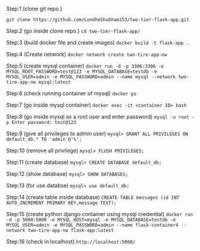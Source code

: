 Step:1 (clone git repo.)


`git clone https://github.com/LondheShubham153/two-tier-flask-app.git`

Step:2 (go inside clone repo.)
`cd two-tier-flask-app/`

Step:3 (build docker file and create images)
`docker build -t flask-app .`

Step:4 (Create network)
`docker network create two-tire-app-nw`

Step:5 (create mysql container)
`docker run -d -p 3306:3306 -e MYSQL_ROOT_PASSWORD=test@123 -e MYSQL_DATABASE=testdb -e MYSQL_USER=admin -e MYSQL_PASSWORD=admin --name mysql --network two-tire-app-nw mysql:latest`

Step:6 (check running container of mysql)
`docker ps`

Step:7 (go inside mysql container)
`docker exec -it <container ID> bash`

Step:8 (go inside mysql as a root user and enter password)
`mysql -u root -p
Enter password: test@123`

Step:9 (give all privileges to admin user)
`mysql> GRANT ALL PRIVILEGES ON default_db.* TO 'admin'@'%';`

Step:10 (remove all privilege)
`mysql> FLUSH PRIVILEGES;`

Step:11 (create database)
`mysql> CREATE DATABASE default_db;`

Step:12 (show database)
`mysql> SHOW DATABASES;`

Step:13 (for use databse)
`mysql> use default_db;`

Step:14 (create table inside database)
`CREATE TABLE messages (id INT AUTO_INCREMENT PRIMARY KEY,message TEXT);`

Step:15 (create python django container using mysql credential)
`docker run -d -p 5000:5000 -e MYSQL_HOST=mysql -e MYSQL_DATABASE=testdb -e MYSQL_USER=admin -e MYSQL_PASSWORD=admin --name flask-container4 --network two-tire-app-nw flask-app:latest`

Step:16 (check in localhost)
`http://localhost:5000/`
